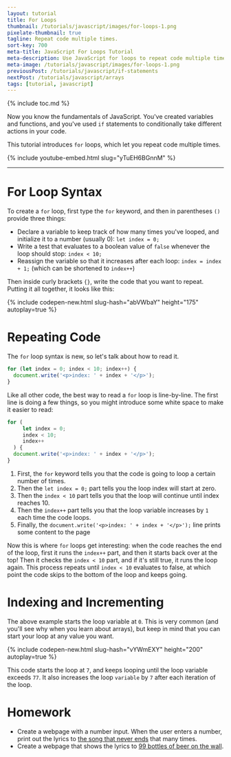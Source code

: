 ```yaml
---
layout: tutorial
title: For Loops
thumbnail: /tutorials/javascript/images/for-loops-1.png
pixelate-thumbnail: true
tagline: Repeat code multiple times.
sort-key: 700
meta-title: JavaScript For Loops Tutorial
meta-description: Use JavaScript for loops to repeat code multiple times.
meta-image: /tutorials/javascript/images/for-loops-1.png
previousPost: /tutorials/javascript/if-statements
nextPost: /tutorials/javascript/arrays
tags: [tutorial, javascript]
---
```


{% include toc.md %}

Now you know the fundamentals of JavaScript. You've created variables and functions, and you've used `if` statements to conditionally take different actions in your code.

This tutorial introduces `for` loops, which let you repeat code multiple times.

{% include youtube-embed.html slug="yTuEH6BGnnM" %}

---

# For Loop Syntax

To create a `for` loop, first type the `for` keyword, and then in parentheses `()` provide three things:

- Declare a variable to keep track of how many times you've looped, and initialize it to a number (usually 0): `let index = 0;`
- Write a test that evaluates to a boolean value of `false` whenever the loop should stop: `index < 10;`
- Reassign the variable so that it increases after each loop: `index = index + 1;` (which can be shortened to `index++`)

Then inside curly brackets `{}`, write the code that you want to repeat. Putting it all together, it looks like this:

{% include codepen-new.html slug-hash="abVWbaY" height="175" autoplay=true %}

# Repeating Code

The `for` loop syntax is new, so let's talk about how to read it.

```javascript
for (let index = 0; index < 10; index++) {
  document.write('<p>index: ' + index + '</p>');
}
```

Like all other code, the best way to read a `for` loop is line-by-line. The first line is doing a few things, so you might introduce some white space to make it easier to read:

```javascript
for (
     let index = 0;
     index < 10;
     index++
  ) {
  document.write('<p>index: ' + index + '</p>');
}
```

1. First, the `for` keyword tells you that the code is going to loop a certain number of times.
2. Then the `let index = 0;` part tells you the loop index will start at zero.
3. Then the `index < 10` part tells you that the loop will continue until index reaches 10.
4. Then the `index++` part tells you that the loop variable increases by `1` each time the code loops.
5. Finally, the `document.write('<p>index: ' + index + '</p>');` line prints some content to the page

Now this is where `for` loops get interesting: when the code reaches the end of the loop, first it runs the `index++` part, and then it starts back over at the top! Then it checks the `index < 10` part, and if it's still true, it runs the loop again. This process repeats until `index < 10` evaluates to false, at which point the code skips to the bottom of the loop and keeps going.

# Indexing and Incrementing

The above example starts the loop variable at `0`. This is very common (and you'll see why when you learn about arrays), but keep in mind that you can start your loop at any value you want.

{% include codepen-new.html slug-hash="vYWmEXY" height="200" autoplay=true %}

This code starts the loop at `7`, and keeps looping until the loop variable exceeds `77`. It also increases the loop `variable` by `7` after each iteration of the loop.

# Homework

- Create a webpage with a number input. When the user enters a number, print out the lyrics to [the song that never ends](https://en.wikipedia.org/wiki/The_Song_That_Never_Ends) that many times.
- Create a webpage that shows the lyrics to [99 bottles of beer on the wall](https://en.wikipedia.org/wiki/99_Bottles_of_Beer).

